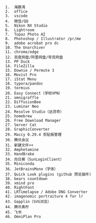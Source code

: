 	1.	海豚湾
	2.	office
	3.	vscode
	4.	微信/QQ
	5.	Nikon NX Studio
	6.	Lightroom
	7.	Topaz Photo AI
	8.	Photoshop / Illustrator /pr/me
	9.	adobe acrobat pro dc
	10.	The Unarchiver
	11.	chrome/edge
	12.	百度网盘/阿里网盘/夸克网盘
	13.	PP Duck 
	14.	FileZilla
	15.	Downie / Permute 3
	16.	Movist Pro
	17.	iStat Menu
	18.	typora/pandoc
	19.	termius
	20.	Easy Connect（学校VPN）
	21.	omnigraffle
	22.	DiffusionBee
	23.	Luminar Neo
	24.	Resolve Studio（达芬奇）
	25.	homebrew
	26.	Free Download Manager 
	27.	Server Cat
	28.	GraphicConverter
	29.	Maccy 0.29.4 剪贴板管理
	30.	腾讯会议
	31.	新建文件++
	32.	Amphetamine
	33.	HandBrake
	34.	向日葵（SunLoginClient）
	35.	Miniconda
	36.	JetBrainsMono（字体）
	37.	Quick Look plugins (github 预览插件)
	38.	bears countdown
	39.	xmind pro
	40.	RightFont
	41.	LRTimelapse / Adobe DNG Converter
	42.	imagenomic portraiture 4 for lr
	43.	Gapplin（SVG浏览）
	44.	腾讯青柠
	45.	飞书
	46.	OmniPlan Pro
